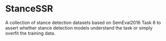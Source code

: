 # StanceSSR
A collection of stance detection datasets based on SemEval2016 Task 6 to assert whether stance detection models understand the task or simply overfit the training data.
